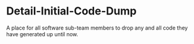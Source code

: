 # Detail-Initial-Code-Dump
A place for all software sub-team members to drop any and all code they have generated up until now.
